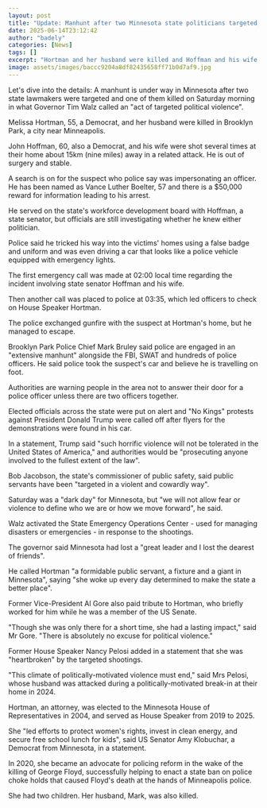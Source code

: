 ```yaml
---
layout: post
title: "Update: Manhunt after two Minnesota state politicians targeted, one of them killed"
date: 2025-06-14T23:12:42
author: "badely"
categories: [News]
tags: []
excerpt: "Hortman and her husband were killed and Hoffman and his wife injured in what officials called 'targeted political violence'."
image: assets/images/baccc9204a8df82435658ff71b0d7af9.jpg
---
```


Let's dive into the details: A manhunt is under way in Minnesota after two state lawmakers were targeted and one of them killed on Saturday morning in what Governor Tim Walz called an "act of targeted political violence".

Melissa Hortman, 55, a Democrat, and her husband were killed in Brooklyn Park, a city near Minneapolis. 

John Hoffman, 60, also a Democrat, and his wife were shot several times at their home about 15km (nine miles) away in a related attack. He is out of surgery and stable.

A search is on for the suspect who police say was impersonating an officer. He has been named as Vance Luther Boelter, 57 and there is a $50,000 reward for information leading to his arrest.

He served on the state's workforce development board with Hoffman, a state senator, but officials are still investigating whether he knew either politician.

Police said he tricked his way into the victims' homes using a false badge and uniform and was even driving a car that looks like a police vehicle equipped with emergency lights.

The first emergency call was made at 02:00 local time regarding the incident involving state senator Hoffman and his wife.

Then another call was placed to police at 03:35, which led officers to check on House Speaker Hortman.

The police exchanged gunfire with the suspect at Hortman's home, but he managed to escape. 

Brooklyn Park Police Chief Mark Bruley said police are engaged in an "extensive manhunt" alongside the FBI, SWAT and hundreds of police officers. He said police took the suspect's car and believe he is travelling on foot.

Authorities are warning people in the area not to answer their door for a police officer unless there are two officers together. 

Elected officials across the state were put on alert and "No Kings" protests against President Donald Trump were called off after flyers for the demonstrations were found in his car.

In a statement, Trump said "such horrific violence will not be tolerated in the United States of America," and authorities would be "prosecuting anyone involved to the fullest extent of the law".

Bob Jacobson, the state's commissioner of public safety, said public servants have been "targeted in a violent and cowardly way".

Saturday was a "dark day" for Minnesota, but "we will not allow fear or violence to define who we are or how we move forward", he said.

Walz activated the State Emergency Operations Center - used for managing disasters or emergencies - in response to the shootings.

The governor said Minnesota had lost a "great leader and I lost the dearest of friends". 

He called Hortman "a formidable public servant, a fixture and a giant in Minnesota", saying "she woke up every day determined to make the state a better place".

Former Vice-President Al Gore also paid tribute to Hortman, who briefly worked for him while he was a member of the US Senate.

"Though she was only there for a short time, she had a lasting impact," said Mr Gore. "There is absolutely no excuse for political violence."

Former House Speaker Nancy Pelosi added in a statement that she was "heartbroken" by the targeted shootings.

"This climate of politically-motivated violence must end," said Mrs Pelosi, whose husband was attacked during a politically-motivated break-in at their home in 2024.

Hortman, an attorney, was elected to the Minnesota House of Representatives in 2004, and served as House Speaker from 2019 to 2025.

She "led efforts to protect women's rights, invest in clean energy, and secure free school lunch for kids", said US Senator Amy Klobuchar, a Democrat from Minnesota, in a statement. 

In 2020, she became an advocate for policing reform in the wake of the killing of George Floyd, successfully helping to enact a state ban on police choke holds that caused Floyd's death at the hands of Minneapolis police.

She had two children. Her husband, Mark, was also killed.

